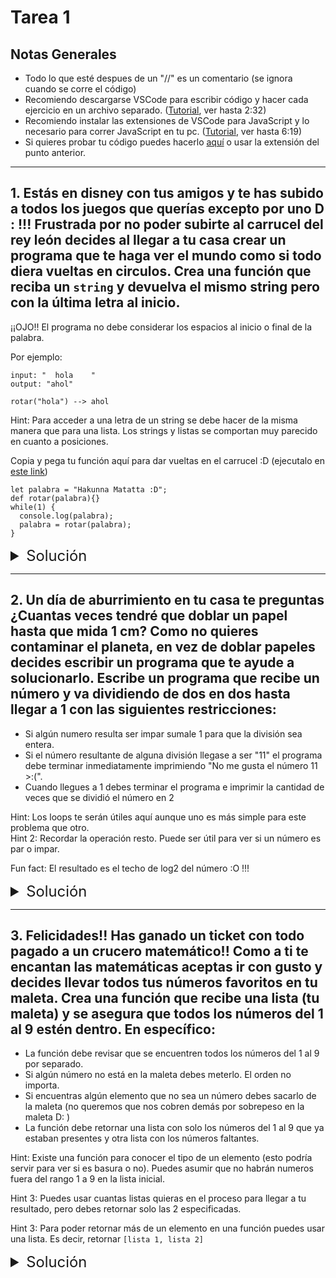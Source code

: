 # Tarea 1

## Notas Generales
* Todo lo que esté despues de un "//" es un comentario (se ignora cuando se corre el código)
* Recomiendo descargarse VSCode para escribir código y hacer cada ejercicio en un archivo separado. ([Tutorial](https://www.youtube.com/watch?v=2RoWZXcbPjw), ver hasta 2:32)
* Recomiendo instalar las extensiones de VSCode para JavaScript y lo necesario para correr JavaScript en tu pc. ([Tutorial](https://www.youtube.com/watch?v=5uSI2RpQ1og), ver hasta 6:19)
* Si quieres probar tu código puedes hacerlo [aquí](https://www.programiz.com/javascript/online-compiler/) o usar la extensión del punto anterior.
---
## 1. Estás en disney con tus amigos y te has subido a todos los juegos que querías excepto por uno D : !!! Frustrada por no poder subirte al carrucel del rey león decides al llegar a tu casa crear un programa que te haga ver el mundo como si todo diera vueltas en circulos. Crea una función que reciba un `string` y devuelva el mismo string pero con la última letra al inicio.  
  ¡¡OJO!! El programa no debe considerar los espacios al inicio o final de la palabra.
  
  Por ejemplo:
  ```
  input: "  hola    "
  output: "ahol"

  rotar("hola") --> ahol
  ```

  Hint: Para acceder a una letra de un string se debe hacer de la misma manera que para una lista. Los strings y listas se comportan muy parecido en cuanto a posiciones.

  Copia y pega tu función aquí para dar vueltas en el carrucel :D (ejecutalo en [este link](https://www.programiz.com/javascript/online-compiler/))
  ```
  let palabra = "Hakunna Matatta :D";
  def rotar(palabra){}
  while(1) {
    console.log(palabra);
    palabra = rotar(palabra);
  }
  ```

<details>
  <summary style="font-size: 170%">Solución</summary>
  
  * Primero definimos la función:
  ```
  def rotar(palabra) {

  }
  ```
  * Después debemos eliminar los espacios en blanco de la palabra. Esto se puede hacer fácilmente con el metodo `trim()` de los strings o haciendo un while que revise la primera letra de la palabra. Si la letra es " " (espacio) entonces cortamos la primera letra y volvemos a revisar. Lo mismo con la última letra.
  * Luego tomamos la palabra y usando el hint tomamos la última letra de la palabra. Recordar que la posición del último elemento de una lista es el largo de esta - 1. Lo mismo ocurre para los strings:  
  `let posicion_letra = palabra.length - 1`  
  `let ultima_letra = palabra[posicion_letra]`

  * Ahora que tenemos la última letra lo único que tenemos que hacer es ponerla al inicio de la palabra y eliminar la última letra (o seleccionar toda la palabra excepto por la última letra).

    Esto se puede hacer de múltiples formas (investigar "string slice" y "substring"). Por simplicidad aquí se utilizará substring. Así

    `let nueva_palabra = ultima_letra + palabra.substring(0,posicion_letra - 1)`
  
  * Por último retornamos la nueva palabra:  
  `return nueva_palabra`

  Así, la solución quedaría:  
  ```
  def rotar(palabra) {
    let palabra_limpia = palabra.trim()
    let posicion_letra = palabra_limpia.length - 1
    let ultima_letra = palabra_limpia[posicion_letra]
    let nueva_palabra = ultima_letra + palabra_limpia.substring(0,posicion_letra - 1)

    return nueva_palabra
  }
  ```
</details>  

---

## 2. Un día de aburrimiento en tu casa te preguntas ¿Cuantas veces tendré que doblar un papel hasta que mida 1 cm? Como no quieres contaminar el planeta, en vez de doblar papeles decides escribir un programa que te ayude a solucionarlo. Escribe un programa que recibe un número y va dividiendo de dos en dos hasta llegar a 1 con las siguientes restricciones:
  * Si algún numero resulta ser impar sumale 1 para que la división sea entera.
  * Si el número resultante de alguna división llegase a ser "11" el programa debe terminar inmediatamente imprimiendo "No me gusta el número 11 >:(".
  * Cuando llegues a 1 debes terminar el programa e imprimir la cantidad de veces que se dividió el número en 2

  Hint: Los loops te serán útiles aquí aunque uno es más simple para este problema que otro.  
  Hint 2: Recordar la operación resto. Puede ser útil para ver si un número es par o impar.  

  Fun fact: El resultado es el techo de log2 del número :O !!!

<details>
  <summary style="font-size: 170%">Solución</summary>
  
  * En primer lugar, escribimos el número a utilizar (esto puede ser una variable creada por nosotros)
  `let numero = 45;`

  * Luego utilizamos el loop `while` de la siguiente forma:
  ```
  // Creamos un contador para ver cuantas veces dividimos en 2 el número
  let contador = 0

  while (numero > 1) {

    // Primero debemos revisar si el número es 11
    if (numero == 11) {
      console.log("No me gusta el número 11 >:(");
      // Terminamos el loop
      break;
    }

    // Revisamos si el número es impar o par viendo el resto de la division con 2. 
    // Si el resto es 1 entonces es impar.
    if (numero%2 == 1) {
      numero += 1
    }

    // Si llegamos acá es porque el número aun sigue siendo mayor que 1 y no es 11
    numero = numero / 2;
    contador += 1;
  }

  console.log(contador)
  ```
</details>

---

## 3. Felicidades!! Has ganado un ticket con todo pagado a un crucero matemático!! Como a ti te encantan las matemáticas aceptas ir con gusto y decides llevar todos tus números favoritos en tu maleta. Crea una función que recibe una lista (tu maleta) y se asegura que todos los números del 1 al 9 estén dentro. En específico:

* La función debe revisar que se encuentren todos los números del 1 al 9 por separado.
* Si algún número no está en la maleta debes meterlo. El orden no importa.
* Si encuentras algún elemento que no sea un número debes sacarlo de la maleta (no queremos que nos cobren demás por sobrepeso en la maleta D: )
* La función debe retornar una lista con solo los números del 1 al 9 que ya estaban presentes y otra lista con los números faltantes.

Hint: Existe una función para conocer el tipo de un elemento (esto podría servir para ver si es basura o no). Puedes asumir que no habrán numeros fuera del rango 1 a 9 en la lista inicial.

Hint 3: Puedes usar cuantas listas quieras en el proceso para llegar a tu resultado, pero debes retornar solo las 2 especificadas.

Hint 3: Para poder retornar más de un elemento en una función puedes usar una lista. Es decir, retornar `[lista 1, lista 2]`

<details>
  <summary style="font-size: 170%">Solución</summary>
  
  * Definimos la función
  ```
  def revisar_maleta(maleta) {
  }
  ```
  * Primero podemos limpiar la maleta de cualquier elemento que no sea un número.

  ```
  // Aquí utilizaremos otra lista donde solo meteremos números presentes en la otra lista
  let numeros_iniciales = []

  for (let i=0; i < maleta.length; i += 1) {
    // typeof retorna un string con el nombre del tipo de variable (investigar que nombres puede retornar)
    if (typeof maleta[i] == 'number') {
      // Añadimos el número a la otra lista
      numeros_iniciales.push(maleta[i])
    }
  }
  ```
  * Ahora `numeros_iniciales` ya tiene todos los números presentes en la lista inicial. Solo queda revisar qué números faltan

  ```
  // Definimos una lista para los números faltantes
  let numeros_faltantes = [];

  for (let i=1; i <= 9; i += 1) {
    // Si el número i-ésimo no se encuentra en la lista, lo ponemos como faltante (investigar 'includes()')
    if !(numeros_iniciales.includes(i)) {
      numeros_faltantes.push(i)
    }
  }
  ```

  * Por último, retornamos ambas listas, dejando la solución de la siguiente manera:  
  ```
  def revisar_maleta(maleta) {
    // Aquí utilizaremos otra lista donde solo meteremos números presentes en la otra lista
    let numeros_iniciales = []

    for (let i=0; i < maleta.length; i += 1) {
      // typeof retorna un string con el nombre del tipo de variable (investigar que nombres puede retornar)
      if (typeof maleta[i] == 'number') {
        // Añadimos el número a la otra lista
        numeros_iniciales.push(maleta[i])
      }
    }

    // Definimos una lista para los números faltantes
    let numeros_faltantes = [];

    for (let i=1; i <= 9; i += 1) {
      // Si el número i-ésimo no se encuentra en la lista, lo ponemos como faltante
      // (investigar 'includes()')
      if !(numeros_iniciales.includes(i)) {
        numeros_faltantes.push(i)
      }
    }

    return [numeros_iniciales, numeros_faltantes]
  }
  ```

  
</details>
